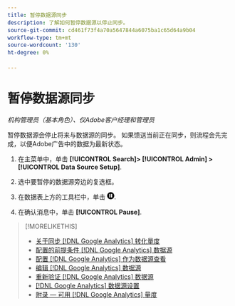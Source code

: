 ```yaml
---
title: 暂停数据源同步
description: 了解如何暂停数据源以停止同步。
source-git-commit: cd461f73f4a70a5647844a6075ba1c65d64a9b04
workflow-type: tm+mt
source-wordcount: '130'
ht-degree: 0%

---
```


# 暂停数据源同步

*机构管理员（基本角色）、仅Adobe客户经理和管理员*

暂停数据源会停止将来与数据源的同步。 如果馈送当前正在同步，则流程会先完成，以便Adobe广告中的数据为最新状态。

1. 在主菜单中，单击 **[!UICONTROL Search]> [!UICONTROL Admin] >[!UICONTROL Data Source Setup]**.

1. 选中要暂停的数据源旁边的复选框。

1. 在数据表上方的工具栏中，单击 ![暂停](/help/search-social-commerce/assets/pause.png "暂停").

1. 在确认消息中，单击 **[!UICONTROL Pause]**.

>[!MORELIKETHIS]
>
>* [关于同步 [!DNL Google Analytics] 转化量度](data-source-about.md)
>* [配置的前提条件 [!DNL Google Analytics] 数据源](data-source-prerequisites.md)
>* [配置 [!DNL Google Analytics] 作为数据源查看](data-source-configure.md)
>* [编辑 [!DNL Google Analytics] 数据源](data-source-edit.md)
>* [重新验证 [!DNL Google Analytics] 数据源](data-source-reauthenticate.md)
>* [[!DNL Google Analytics] 数据源设置](data-source-settings.md)
>* [附录 — 可用 [!DNL Google Analytics] 量度](data-source-ga-metrics.md)

